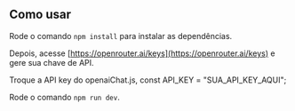 ## Como usar

Rode o comando `npm install` para instalar as dependências.

Depois, acesse [https://openrouter.ai/keys](https://openrouter.ai/keys) e gere sua chave de API.

Troque a API key do openaiChat.js, const API_KEY = "SUA_API_KEY_AQUI"; 

Rode o comando `npm run dev`.


